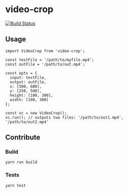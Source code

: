# video-crop

[![Build Status](https://travis-ci.org/volumenetwork/video-crop.svg?branch=master)](https://travis-ci.org/volumenetwork/video-crop)

## Usage

```$xslt
import VideoCrop from 'video-crop';

const testFile = '/path/to/myfile.mp4';
const outFile = '/path/to/out.mp4';

const opts = {
  input: testFile,
  output: outFile,
  x: [500, 600],
  y: [250, 500],
  height: [100, 300],
  width: [100, 300]
};

const vc = new VideoCrop();
vc.run(); // outputs two files: '/path/to/out1.mp4', '/path/to/out2.mp4'
```

## Contribute

### Build

`yarn run build`

### Tests

`yarn test`